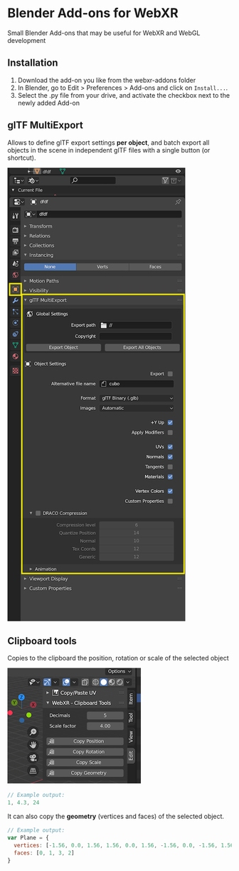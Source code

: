 # Blender Add-ons for WebXR

Small Blender Add-ons that may be useful for WebXR and WebGL development

## Installation

1. Download the add-on you like from the webxr-addons folder
2. In Blender, go to Edit > Preferences > Add-ons and click on `Install...`.
3. Select the .py file from your drive, and activate the checkbox next to the newly added Add-on

## glTF MultiExport

Allows to define glTF export settings **per object**, and batch export all objects
in the scene in independent glTF files with a single button (or shortcut).

![screenshot](./doc/gltfmultiexport.png)


## Clipboard tools
Copies to the clipboard the position, rotation or scale of the selected object

![screenshot](./doc/clipboardtools.png)


```js
// Example output:
1, 4.3, 24
```

It can also copy the **geometry** (vertices and faces) of the selected object.
```js
// Example output:
var Plane = {
  vertices: [-1.56, 0.0, 1.56, 1.56, 0.0, 1.56, -1.56, 0.0, -1.56, 1.56, 0.0, -1.56],
  faces: [0, 1, 3, 2]
}
```


